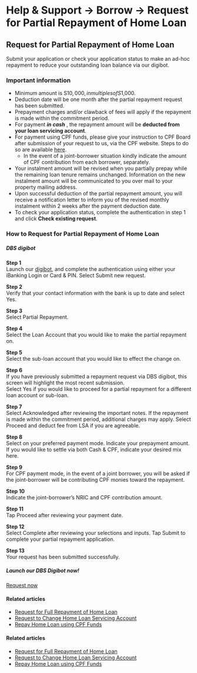 # Help & Support -> Borrow -> Request for Partial Repayment of Home Loan

## Request for Partial Repayment of Home Loan

Submit your application or check your application status to make an ad-hoc repayment to reduce your outstanding loan balance via our digibot.

### Important information

  * Minimum amount is S$10,000, in multiples of S$1,000.
  * Deduction date will be one month after the partial repayment request has been submitted.
  * Prepayment charges and/or clawback of fees will apply if the repayment is made within the commitment period.
  * For payment **_in cash_** , the repayment amount will be **deducted from your loan servicing account**.
  * For payment using CPF funds, please give your instruction to CPF Board after submission of your request to us, via the CPF website. Steps to do so are available [here](https://www.dbs.com.sg/personal/support/loans-homeloan-repay-using-cpf-funds.html?pid=sg-dbs-pweb-loans-manage-mortgage-txt-support-repay-cpf). 
    * In the event of a joint-borrower situation kindly indicate the amount of CPF contribution from each borrower, separately.
  * Your instalment amount will be revised when you partially prepay while the remaining loan tenure remains unchanged. Information on the new instalment amount will be communicated to you over mail to your property mailing address.
  * Upon successful deduction of the partial repayment amount, you will receive a notification letter to inform you of the revised monthly instalment within 2 weeks after the payment deduction date.
  * To check your application status, complete the authentication in step 1 and click **Check existing request**.



### How to Request for Partial Repayment of Home Loan

#####  DBS digibot

**Step 1**  
Launch our [digibot](https://chatbanking.dbs.com/mbsg/GCE/Y306HS001), and complete the authentication using either your  iBanking Login or  Card & PIN. Select Submit new request. 

**Step 2**  
Verify that your contact information with the bank is up to date and select Yes. 

**Step 3**  
Select Partial Repayment. 

**Step 4**  
Select the Loan Account that you would like to make the partial repayment on. 

**Step 5**  
Select the sub-loan account that you would like to effect the change on. 

**Step 6**  
If you have previously submitted a repayment request via DBS digibot, this screen will highlight the most recent submission.  
Select Yes if you would like to proceed for a partial repayment for a different loan account or sub-loan. 

**Step 7**  
Select Acknowledged after reviewing the important notes. If the repayment is made within the commitment period, additional charges may apply. Select Proceed and deduct fee from LSA if you are agreeable. 

**Step 8**  
Select on your preferred payment mode. Indicate your prepayment amount. If you would like to settle via both Cash & CPF, indicate your desired mix here. 

**Step 9**  
For CPF payment mode, in the event of a joint borrower, you will be asked if the joint-borrower will be contributing CPF monies toward the repayment. 

**Step 10**  
Indicate the joint-borrower’s NRIC and CPF contribution amount. 

**Step 11**  
Tap Proceed after reviewing your payment date. 

**Step 12**  
Select Complete after reviewing your selections and inputs. Tap Submit to complete your partial repayment application. 

**Step 13**  
Your request has been submitted successfully. 

##### Launch our DBS Digibot now!

[Request now](https://chatbanking.dbs.com/mbsg/GCE/Y306HS001)

#### Related articles

  * [Request for Full Repayment of Home Loan](https://www.dbs.com.sg/personal/support/loans-homeloan-full-repayment.html)
  * [Request to Change Home Loan Servicing Account](https://www.dbs.com.sg/personal/support/loans-homeloan-change-loan-servicing-account.html)
  * [Repay Home Loan using CPF Funds](https://www.dbs.com.sg/personal/support/loans-homeloan-repay-using-cpf-funds.html)



#### Related articles

  * [Request for Full Repayment of Home Loan](https://www.dbs.com.sg/personal/support/loans-homeloan-full-repayment.html)
  * [Request to Change Home Loan Servicing Account](https://www.dbs.com.sg/personal/support/loans-homeloan-change-loan-servicing-account.html)
  * [Repay Home Loan using CPF Funds](https://www.dbs.com.sg/personal/support/loans-homeloan-repay-using-cpf-funds.html)


